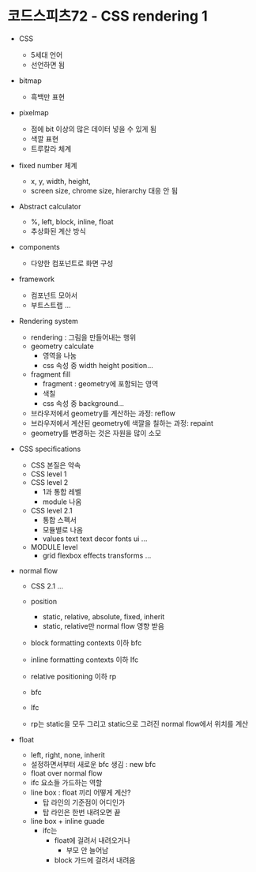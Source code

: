 # 코드스피츠72 - CSS rendering 1

- CSS 

  - 5세대 언어
  - 선언하면 됨

- bitmap 

  - 흑백만 표현

- pixelmap

  - 점에 bit 이상의 많은 데이터 넣을 수 있게 됨
  - 색깔 표현
  - 트루칼라 체계

- fixed number 체계

  - x, y, width, height, 
  - screen size, chrome size, hierarchy 대응 안 됨

- Abstract calculator

  - %, left, block, inline, float
  - 추상화된 계산 방식

- components

  - 다양한 컴포넌트로 화면 구성

- framework

  - 컴포넌트 모아서
  - 부트스트랩 ...

- Rendering system

  - rendering : 그림을 만들어내는 행위
  - geometry calculate
    - 영역을 나눔
    - css 속성 중 width height position...
  - fragment fill
    - fragment : geometry에 포함되는 영역
    - 색칠
    - css 속성 중 background...
  - 브라우저에서 geometry를 계산하는 과정: reflow
  - 브라우저에서 계산된 geometry에 색깔을 칠하는 과정: repaint
  - geometry를 변경하는 것은 자원을 많이 소모

- CSS specifications

  - CSS 본질은 약속
  - CSS level 1
  - CSS level 2
    - 1과 통합 레벨 
    - module 나옴
  - CSS level 2.1
    - 통합 스펙서
    - 모듈별로 나옴
    - values text text decor fonts ui ...
  - MODULE level
    - grid flexbox effects transforms ...

- normal flow

  - CSS 2.1 ...
  - position
    - static, relative, absolute, fixed, inherit
    - static, relative만 normal flow 영향 받음
  - block formatting contexts 이하 bfc
  - inline formatting contexts 이하 lfc
  - relative positioning 이하 rp
  - bfc
  - lfc

  - rp는 static을 모두 그리고 static으로 그려진 normal flow에서 위치를 계산

- float

  - left, right, none, inherit
  - 설정하면서부터 새로운 bfc 생김 : new bfc
  - float over normal flow
  - ifc 요소들 가드하는 역할
  - line box : float 끼리 어떻게 계산?
    - 탑 라인의 기준점이 어디인가
    - 탑 라인은 한번 내려오면 끝
  - line box + inline guade
    - ifc는 
      - float에 걸려서 내려오거나 
        - 부모 안 늘어남
      - block 가드에 걸려서 내려옴

  